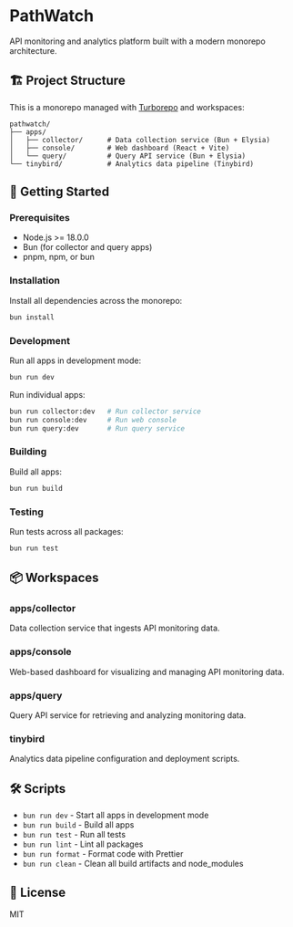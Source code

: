 # PathWatch

API monitoring and analytics platform built with a modern monorepo architecture.

## 🏗️ Project Structure

This is a monorepo managed with [Turborepo](https://turbo.build/repo) and workspaces:

```
pathwatch/
├── apps/
│   ├── collector/      # Data collection service (Bun + Elysia)
│   ├── console/        # Web dashboard (React + Vite)
│   └── query/          # Query API service (Bun + Elysia)
└── tinybird/           # Analytics data pipeline (Tinybird)
```

## 🚀 Getting Started

### Prerequisites

- Node.js >= 18.0.0
- Bun (for collector and query apps)
- pnpm, npm, or bun

### Installation

Install all dependencies across the monorepo:

```bash
bun install
```

### Development

Run all apps in development mode:

```bash
bun run dev
```

Run individual apps:

```bash
bun run collector:dev   # Run collector service
bun run console:dev     # Run web console
bun run query:dev       # Run query service
```

### Building

Build all apps:

```bash
bun run build
```

### Testing

Run tests across all packages:

```bash
bun run test
```

## 📦 Workspaces

### apps/collector
Data collection service that ingests API monitoring data.

### apps/console
Web-based dashboard for visualizing and managing API monitoring data.

### apps/query
Query API service for retrieving and analyzing monitoring data.

### tinybird
Analytics data pipeline configuration and deployment scripts.

## 🛠️ Scripts

- `bun run dev` - Start all apps in development mode
- `bun run build` - Build all apps
- `bun run test` - Run all tests
- `bun run lint` - Lint all packages
- `bun run format` - Format code with Prettier
- `bun run clean` - Clean all build artifacts and node_modules

## 📝 License

MIT
